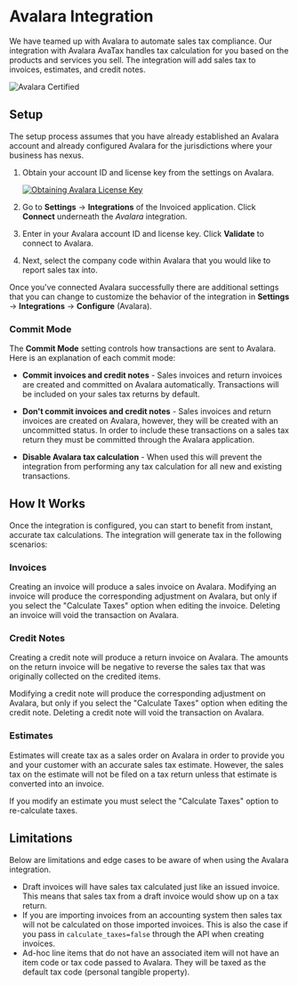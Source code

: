 # Avalara Integration

We have teamed up with Avalara to automate sales tax compliance. Our integration with Avalara AvaTax handles tax calculation for you based on the products and services you sell. The integration will add sales tax to invoices, estimates, and credit notes.

![Avalara Certified](/docs/img/avalara-certified.png)

## Setup

The setup process assumes that you have already established an Avalara account and already configured Avalara for the jurisdictions where your business has nexus.

1. Obtain your account ID and license key from the settings on Avalara.

   [![Obtaining Avalara License Key](/docs/img/avalara-settings.png)](/docs/img/avalara-settings.png)

2. Go to **Settings** &rarr; **Integrations** of the Invoiced application. Click **Connect** underneath the *Avalara* integration.

3. Enter in your Avalara account ID and license key. Click **Validate** to connect to Avalara.

4. Next, select the company code within Avalara that you would like to report sales tax into.

Once you've connected Avalara successfully there are additional settings that you can change to customize the behavior of the integration in **Settings** &rarr; **Integrations** &rarr; **Configure** (Avalara).

### Commit Mode

The **Commit Mode** setting controls how transactions are sent to Avalara. Here is an explanation of each commit mode:

- **Commit invoices and credit notes** - Sales invoices and return invoices are created and committed on Avalara automatically. Transactions will be included on your sales tax returns by default.

- **Don't commit invoices and credit notes** - Sales invoices and return invoices are created on Avalara, however, they will be created with an uncommitted status. In order to include these transactions on a sales tax return they must be committed through the Avalara application. 

- **Disable Avalara tax calculation** - When used this will prevent the integration from performing any tax calculation for all new and existing transactions.

## How It Works

Once the integration is configured, you can start to benefit from instant, accurate tax calculations. The integration will generate tax in the following scenarios:

### Invoices

Creating an invoice will produce a sales invoice on Avalara. Modifying an invoice will produce the corresponding adjustment on Avalara, but only if you select the "Calculate Taxes" option when editing the invoice. Deleting an invoice will void the transaction on Avalara.

### Credit Notes

Creating a credit note will produce a return invoice on Avalara. The amounts on the return invoice will be negative to reverse the sales tax that was originally collected on the credited items.

 Modifying a credit note will produce the corresponding adjustment on Avalara, but only if you select the "Calculate Taxes" option when editing the credit note. Deleting a credit note will void the transaction on Avalara.

### Estimates

Estimates will create tax as a sales order on Avalara in order to provide you and your customer with an accurate sales tax estimate. However, the sales tax on the estimate will not be filed on a tax return unless that estimate is converted into an invoice.

If you modify an estimate you must select the "Calculate Taxes" option to re-calculate taxes.

## Limitations

Below are limitations and edge cases to be aware of when using the Avalara integration.

- Draft invoices will have sales tax calculated just like an issued invoice. This means that sales tax from a draft invoice would show up on a tax return.
- If you are importing invoices from an accounting system then sales tax will not be calculated on those imported invoices. This is also the case if you pass in `calculate_taxes=false` through the API when creating invoices.
- Ad-hoc line items that do not have an associated item will not have an item code or tax code passed to Avalara. They will be taxed as the default tax code (personal tangible property). 